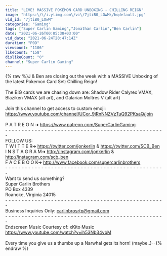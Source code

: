 ```yaml
---
title: "LIVE! MASSIVE POKÉMON CARD UNBOXING - CHILLING REIGN"
image: "https:\/\/i.ytimg.com\/vi\/7jtiB0_LOwM\/hqdefault.jpg"
vid_id: "7jtiB0_LOwM"
categories: "Gaming"
tags: ["Super Carlin Gaming","Jonathan Carlin","Ben Carlin"]
date: "2021-06-26T00:05:38+03:00"
vid_date: "2021-06-24T20:47:14Z"
duration: "P0D"
viewcount: "1106"
likeCount: "158"
dislikeCount: "0"
channel: "Super Carlin Gaming"
---
```

{% raw %}J &amp; Ben are closing out the week with a MASSIVE Unboxing of the latest Pokemon Card Set: Chilling Reign!<br /><br />The BIG cards we are chasing down are: Shadow Rider Calyrex VMAX, Blaziken VMAX (alt art), and Galarian Moltres V (alt art)<br /><br />Join this channel to get access to custom emoji:<br /><a rel="nofollow" target="blank" href="https://www.youtube.com/channel/UCor_9jRnNNZVzTuQ92PKsaQ/join">https://www.youtube.com/channel/UCor_9jRnNNZVzTuQ92PKsaQ/join</a><br /><br />P A T R E O N ➜ <a rel="nofollow" target="blank" href="https://www.patreon.com/SuperCarlinGaming">https://www.patreon.com/SuperCarlinGaming</a><br />- - - - - - - - - - - - - - - - - - - - - - - - - - - - - - - - - - - - - - - - - - - - - - - - -<br />FOLLOW US:<br />T W I T T E R➜ <a rel="nofollow" target="blank" href="https://twitter.com/jonkerlin">https://twitter.com/jonkerlin</a> &amp; <a rel="nofollow" target="blank" href="https://twitter.com/SCB_Ben">https://twitter.com/SCB_Ben</a> <br />I N S T A G R A M➜ <a rel="nofollow" target="blank" href="http://instagram.com/jonkerlin">http://instagram.com/jonkerlin</a> &amp; <a rel="nofollow" target="blank" href="http://instagram.com/scb_ben">http://instagram.com/scb_ben</a> <br />F A C E B O O K➜ <a rel="nofollow" target="blank" href="http://www.facebook.com/supercarlinbrothers">http://www.facebook.com/supercarlinbrothers</a><br />- - - - - - - - - - - - - - - - - - - - - - - - - - - - - - - - - - - - - - - - - - - - - - - - -<br />Want to send us something? <br />Super Carlin Brothers<br />PO Box 4339<br />Roanoke, Virginia 24015<br />- - - - - - - - - - - - - - - - - - - - - - - - - - - - - - - - - - - - - - - - - - - - - - - - -<br />Business Inquiries Only: carlinbrosrtp@gmail.com <br />- - - - - - - - - - - - - - - - - - - - - - - - - - - - - - - - - - - - - - - - - - - - - - - - -<br />Endscreen Music Courtesy of: xKito Music<br /><a rel="nofollow" target="blank" href="https://www.youtube.com/watch?v=ih53Nb34vbM">https://www.youtube.com/watch?v=ih53Nb34vbM</a><br /><br />Every time you give us a thumbs up a Narwhal gets its horn! (maybe..)--{% endraw %}
